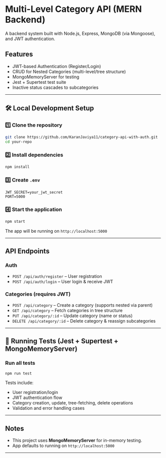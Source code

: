 # Multi-Level Category API (MERN Backend)

A backend system built with Node.js, Express, MongoDB (via Mongoose), and JWT authentication.

## Features

- JWT-based Authentication (Register/Login)
- CRUD for Nested Categories (multi-level/tree structure)
- MongoMemoryServer for testing
- Jest + Supertest test suite
- Inactive status cascades to subcategories

---

## 🛠️ Local Development Setup

### 1️⃣ Clone the repository
```bash
git clone https://github.com/KaranJaviya11/category-api-with-auth.git
cd your-repo
```

### 2️⃣ Install dependencies
```bash
npm install
```

### 3️⃣ Create `.env`
```env
JWT_SECRET=your_jwt_secret
PORT=5000
```

### 4️⃣ Start the application
```bash
npm start
```

The app will be running on `http://localhost:5000`

---

## API Endpoints

### Auth
- `POST /api/auth/register` – User registration
- `POST /api/auth/login` – User login & receive JWT

### Categories (requires JWT)
- `POST /api/category` – Create a category (supports nested via parent)
- `GET /api/category` – Fetch categories in tree structure
- `PUT /api/category/:id` – Update category (name or status)
- `DELETE /api/category/:id` – Delete category & reassign subcategories

---

## 🧪 Running Tests (Jest + Supertest + MongoMemoryServer)

### Run all tests
```bash
npm run test
```

Tests include:
- User registration/login
- JWT authentication flow
- Category creation, update, tree-fetching, delete operations
- Validation and error handling cases

---

## Notes
- This project uses **MongoMemoryServer** for in-memory testing.
- App defaults to running on `http://localhost:5000`

---
